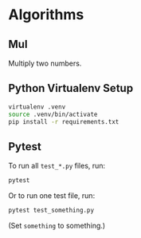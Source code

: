 # Algorithms

## Mul

Multiply two numbers.

## Python Virtualenv Setup

```bash
virtualenv .venv
source .venv/bin/activate
pip install -r requirements.txt
```

## Pytest

To run all `test_*.py` files, run:

```bash
pytest
```

Or to run one test file, run:

```bash
pytest test_something.py
```

(Set `something` to something.)
